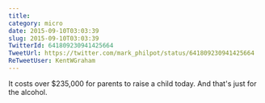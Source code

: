 ```yaml
---
title: 
category: micro
date: 2015-09-10T03:03:39
slug: 2015-09-10T03:03:39
TwitterId: 641809230941425664
TweetUrl: https://twitter.com/mark_philpot/status/641809230941425664
ReTweetUser: KentWGraham
---
```


<i class="fa fa-retweet" aria-hidden="true"></i> It costs over $235,000 for parents to raise a child today. And that's just for the alcohol.